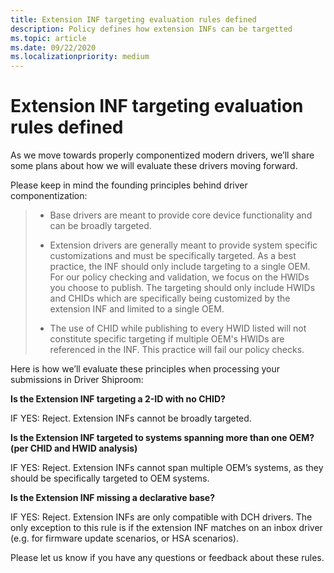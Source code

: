 ```yaml
---
title: Extension INF targeting evaluation rules defined
description: Policy defines how extension INFs can be targetted
ms.topic: article
ms.date: 09/22/2020
ms.localizationpriority: medium
---
```


# Extension INF targeting evaluation rules defined

As we move towards properly componentized modern drivers, we’ll share some plans about how we will evaluate these drivers moving forward. 

Please keep in mind the founding principles behind driver componentization: 

>- Base drivers are meant to provide core device functionality and can be broadly targeted.
> 
>- Extension drivers are generally meant to provide system specific customizations and must be specifically targeted.  As a best practice, the INF should only include targeting to a single OEM. For our policy checking and validation, we focus on the HWIDs you choose to publish. The targeting should only include HWIDs and CHIDs which are specifically being customized by the extension INF and limited to a single OEM. 
> 
>- The use of CHID while publishing to every HWID listed will not constitute specific targeting if multiple OEM's HWIDs are referenced in the INF. This practice will fail our policy checks. 

Here is how we’ll evaluate these principles when processing your submissions in Driver Shiproom:

  **Is the Extension INF targeting a 2-ID with no CHID?**
  
  IF YES: Reject. Extension INFs cannot be broadly targeted.

  **Is the Extension INF targeted to systems spanning more than one OEM? (per CHID and HWID analysis)**
  
  IF YES: Reject. Extension INFs cannot span multiple OEM’s systems, as they should be specifically targeted to OEM systems.

  **Is the Extension INF missing a declarative base?**
  
  IF YES: Reject. Extension INFs are only compatible with DCH drivers. The only exception to this rule is if the extension INF matches on an inbox driver (e.g. for firmware update scenarios, or HSA scenarios). 

Please let us know if you have any questions or feedback about these rules.
